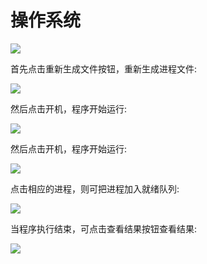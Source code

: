 # 操作系统

![](https://github.com/Evan1995/HomeworkCode/tree/master/OperatingSystem/pic/1.png)

首先点击重新生成文件按钮，重新生成进程文件:

![](https://github.com/Evan1995/HomeworkCode/tree/master/OperatingSystem/pic/2.png)

然后点击开机，程序开始运行:

![](https://github.com/Evan1995/HomeworkCode/tree/master/OperatingSystem/pic/3.png)

然后点击开机，程序开始运行:

![](https://github.com/Evan1995/HomeworkCode/tree/master/OperatingSystem/pic/4.png)

点击相应的进程，则可把进程加入就绪队列:

![](https://github.com/Evan1995/HomeworkCode/tree/master/OperatingSystem/pic/5.png)

当程序执行结束，可点击查看结果按钮查看结果:

![](https://github.com/Evan1995/HomeworkCode/tree/master/OperatingSystem/pic/6.png)
